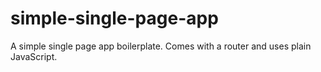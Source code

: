 # simple-single-page-app
A simple single page app boilerplate. Comes with a router and uses plain JavaScript.
